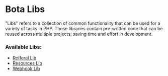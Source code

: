 # Bota Libs

"Libs" refers to a collection of common functionality that can be used for a variety of tasks in PHP. These libraries contain pre-written code that can be reused across multiple projects, saving time and effort in development.

### Available Libs:

   * [Refferal Lib](refferallib.md)
   * [Resources Lib](resourceslib.md)
   * [Webhook Lib](webhooklib.md)
